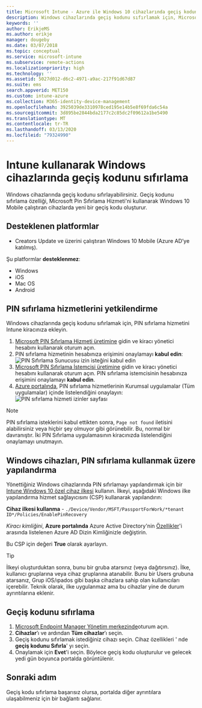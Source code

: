 ```yaml
---
title: Microsoft Intune - Azure ile Windows 10 cihazlarında geçiş kodunu sıfırlama | Microsoft Docs
description: Windows cihazlarında geçiş kodunu sıfırlamak için, Microsoft Pin Sıfırlama Hizmeti ve Microsoft Pin Sıfırlama İstemcisi'ni yükleyin, Azure Active Directory Dizin Kimliğinizi kullanarak bir cihaz ilkesi oluşturun ve ardından Azure portalında Microsoft Intune'u kullanarak geçiş kodunu sıfırlayın.
keywords: ''
author: ErikjeMS
ms.author: erikje
manager: dougeby
ms.date: 03/07/2018
ms.topic: conceptual
ms.service: microsoft-intune
ms.subservice: remote-actions
ms.localizationpriority: high
ms.technology: ''
ms.assetid: 5027d012-d6c2-4971-a9ac-217f91d67d87
ms.suite: ems
search.appverid: MET150
ms.custom: intune-azure
ms.collection: M365-identity-device-management
ms.openlocfilehash: 3925039de3310978ced195e14b5e8f69fda6c54a
ms.sourcegitcommit: 3d895be2844bda2177c2c85dc2f09612a1be5490
ms.translationtype: MT
ms.contentlocale: tr-TR
ms.lasthandoff: 03/13/2020
ms.locfileid: "79324990"
---
```

# <a name="reset-the-passcode-on-windows-devices-using-intune"></a>Intune kullanarak Windows cihazlarında geçiş kodunu sıfırlama

Windows cihazlarında geçiş kodunu sıfırlayabilirsiniz. Geçiş kodunu sıfırlama özelliği, Microsoft Pin Sıfırlama Hizmeti'ni kullanarak Windows 10 Mobile çalıştıran cihazlarda yeni bir geçiş kodu oluşturur. 

## <a name="supported-platforms"></a>Desteklenen platformlar

- Creators Update ve üzerini çalıştıran Windows 10 Mobile (Azure AD’ye katılmış).

Şu platformlar **desteklenmez**:
- Windows
- iOS
- Mac OS
- Android

## <a name="authorize-the-pin-reset-services"></a>PIN sıfırlama hizmetlerini yetkilendirme

Windows cihazlarında geçiş kodunu sıfırlamak için, PIN sıfırlama hizmetini Intune kiracınıza ekleyin.

1. [Microsoft PIN Sıfırlama Hizmeti üretimine](https://login.windows.net/common/oauth2/authorize?response_type=code&client_id=b8456c59-1230-44c7-a4a2-99b085333e84&resource=https%3A%2F%2Fgraph.windows.net&redirect_uri=https%3A%2F%2Fcred.microsoft.com&state=e9191523-6c2f-4f1d-a4f9-c36f26f89df0&prompt=admin_consent) gidin ve kiracı yönetici hesabını kullanarak oturum açın.
2. PIN sıfırlama hizmetinin hesabınıza erişimini onaylamayı **kabul edin**: ![PIN Sıfırlama Sunucusu izin isteğini kabul edin](./media/device-windows-pin-reset/pin-reset-service-home-screen.png)
3. [Microsoft PIN Sıfırlama İstemcisi üretimine](https://login.windows.net/common/oauth2/authorize?response_type=code&client_id=9115dd05-fad5-4f9c-acc7-305d08b1b04e&resource=https%3A%2F%2Fcred.microsoft.com%2F&redirect_uri=ms-appx-web%3A%2F%2FMicrosoft.AAD.BrokerPlugin%2F9115dd05-fad5-4f9c-acc7-305d08b1b04e&state=6765f8c5-f4a7-4029-b667-46a6776ad611&prompt=admin_consent) gidin ve kiracı yönetici hesabını kullanarak oturum açın. PIN sıfırlama istemcisinin hesabınıza erişimini onaylamayı **kabul edin**.
4. [Azure portalında](https://portal.azure.com), PIN sıfırlama hizmetlerinin Kurumsal uygulamalar (Tüm uygulamalar) içinde listelendiğini onaylayın: ![PIN sıfırlama hizmeti izinler sayfası](./media/device-windows-pin-reset/pin-reset-service-application.png)

> [!NOTE]
> PIN sıfırlama isteklerini kabul ettikten sonra, `Page not found` iletisini alabilirsiniz veya hiçbir şey olmuyor gibi görünebilir. Bu, normal bir davranıştır. İki PIN Sıfırlama uygulamasının kiracınızda listelendiğini onaylamayı unutmayın.

## <a name="configure-windows-devices-to-use-pin-reset"></a>Windows cihazları, PIN sıfırlama kullanmak üzere yapılandırma

Yönettiğiniz Windows cihazlarında PIN sıfırlamayı yapılandırmak için bir [Intune Windows 10 özel cihaz ilkesi](../configuration/custom-settings-windows-10.md) kullanın. İlkeyi, aşağıdaki Windows ilke yapılandırma hizmet sağlayıcısını (CSP) kullanarak yapılandırın:

**Cihaz ilkesi kullanma** - `./Device/Vendor/MSFT/PassportForWork/*tenant ID*/Policies/EnablePinRecovery`

*Kiracı kimliğini*, **Azure portalında** Azure Active Directory'nin [Özellikler](https://portal.azure.com)'i arasında listelenen Azure AD Dizin Kimliğinizle değiştirin.

Bu CSP için değeri **True** olarak ayarlayın.

> [!TIP]
> İlkeyi oluşturduktan sonra, bunu bir gruba atarsınız (veya dağıtırsınız). İlke, kullanıcı gruplarına veya cihaz gruplarına atanabilir. Bunu bir Users grubuna atarsanız, Grup iOS/ıpados gibi başka cihazlara sahip olan kullanıcıları içerebilir. Teknik olarak, ilke uygulanmaz ama bu cihazlar yine de durum ayrıntılarına eklenir.

## <a name="reset-the-passcode"></a>Geçiş kodunu sıfırlama

1. [Microsoft Endpoint Manager Yönetim merkezinde](https://go.microsoft.com/fwlink/?linkid=2109431)oturum açın. 
2. **Cihazlar**’ı ve ardından **Tüm cihazlar**’ı seçin.
3. Geçiş kodunu sıfırlamak istediğiniz cihazı seçin. Cihaz özellikleri ' nde **geçiş kodunu Sıfırla**' yı seçin.
4. Onaylamak için **Evet**'i seçin. Böylece geçiş kodu oluşturulur ve gelecek yedi gün boyunca portalda görüntülenir.

## <a name="next-step"></a>Sonraki adım

Geçiş kodu sıfırlama başarısız olursa, portalda diğer ayrıntılara ulaşabilmeniz için bir bağlantı sağlanır.
